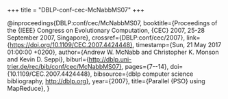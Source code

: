 +++
title = "DBLP-conf-cec-McNabbMS07"
+++

@inproceedings{DBLP:conf/cec/McNabbMS07,
   booktitle={Proceedings of the {IEEE} Congress on Evolutionary Computation, {CEC}
2007, 25-28 September 2007, Singapore},
   crossref={DBLP:conf/cec/2007},
   link={https://doi.org/10.1109/CEC.2007.4424448},
   timestamp={Sun, 21 May 2017 01:00:00 +0200},
   author={Andrew W. McNabb and
Christopher K. Monson and
Kevin D. Seppi},
   biburl={http://dblp.uni-trier.de/rec/bib/conf/cec/McNabbMS07},
   pages={7--14},
   doi={10.1109/CEC.2007.4424448},
   bibsource={dblp computer science bibliography, http://dblp.org},
   year={2007},
   title={Parallel {PSO} using MapReduce},
}
